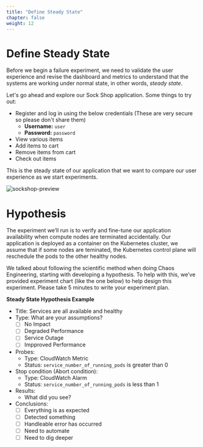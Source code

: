 ```yaml
---
title: "Define Steady State"
chapter: false
weight: 12
---
```


# Define Steady State

Before we begin a failure experiment, we need to validate the user experience and revise the dashboard and metrics to understand that the systems are working under normal state, in other words, *steady state*.

Let's go ahead and explore our Sock Shop application.
Some things to try out:

+ Register and log in using the below credentials (These are very secure so please don't share them)
    - **Username:** `user`
    - **Password:** `password`
+ View various items
+ Add items to cart
+ Remove items from cart
+ Check out items

This is the steady state of our application that we want to compare our user experience as we start experiments.

![sockshop-preview](/images/30_eks/weaveworks-sockshop-frontend.png)

# Hypothesis

The experiment we’ll run is to verify and fine-tune our application availability when compute nodes are terminated accidentally. Our application is deployed as a container on the Kubernetes cluster, we assume that if some nodes are teminated, the Kubernetes control plane will reschedule the pods to the other healthy nodes.

We talked about following the scientific method when doing Chaos Engineering, starting with developing a hypothesis. To help with this, we’ve provided experiment chart (like the one below) to help design this experiment. Please take 5 minutes to write your experiment plan.

**Steady State Hypothesis Example**

+ Title: Services are all available and healthy
+ Type: What are your assumptions?
   - [ ] No Impact
   - [ ] Degraded Performance
   - [ ] Service Outage
   - [ ] Impproved Performance
+ Probes:
   - Type: CloudWatch Metric
   - Status: `service_number_of_running_pods` is greater than 0
+ Stop condition (Abort condition):
   - Type: CloudWatch Alarm
   - Status: `service_number_of_running_pods` is less than 1
+ Results:
   - What did you see?
+ Conclusions:
   - [ ] Everything is as expected
   - [ ] Detected something
   - [ ] Handleable error has occurred
   - [ ] Need to automate
   - [ ] Need to dig deeper
